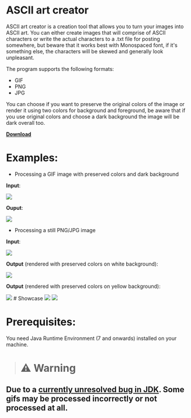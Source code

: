 # ASCII art creator
ASCII art creator is a creation tool that allows you to turn your images into ASCII art. 
You can either create images that will comprise of ASCII characters or write the actual characters to a .txt file for posting somewhere, but beware that it works best with Monospaced font, if it's something else, the characters will be skewed and generally look unpleasant.

The program supports the following formats:
- GIF
- PNG
- JPG

You can choose if you want to preserve the original colors of the image or render it using two colors for background and foreground, be aware that if you use original colors and choose a dark background the image will be dark overall too.

<a href="https://github.com/CherryPill/ASCII-art-creator/releases/download/v0.1/ascii_art.jar">**Download**</a>

# Examples:

- Processing a GIF image with preserved colors and dark background

**Input**:

<img src="https://i.imgur.com/ilwrt1d.gif"/>

**Ouput**:

<img src="https://i.imgur.com/nqpQ41B.gif"/>

- Processing a still PNG/JPG image

**Input**:

<img src="https://i.imgur.com/rhpFmUD.jpg"/>

**Output** (rendered with preserved colors on white background):

<img src="https://i.imgur.com/Mr5kfsA.jpg"/>

**Output** (rendered with preserved colors on yellow background):

<img src="https://i.imgur.com/aHKt9sA.jpg"/>
# Showcase

<img src="https://i.imgur.com/Z0iYd40.gif"/>

<img src="https://i.imgur.com/Xlq6I26.png"/>

# Prerequisites:

You need Java Runtime Environment (7 and onwards) installed on your machine.

> # ⚠️ Warning
## Due to a <a href="https://bugs.openjdk.java.net/browse/JDK-7132728">currently unresolved bug in JDK</a>. Some gifs may be processed incorrectly or not processed at all.
